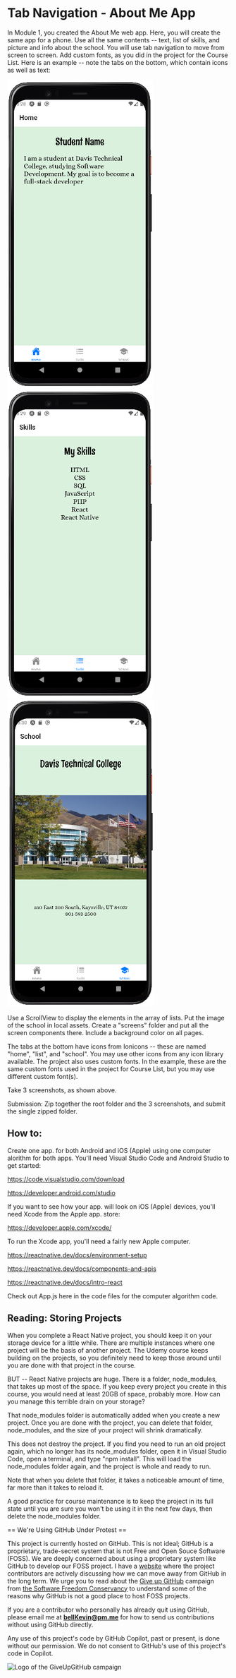 # Tab Navigation - About Me App

In Module 1, you created the About Me web app. Here, you will create the same app for a phone. Use all the same contents -- text, list of skills, and picture and info about the school. You will use tab navigation to move from screen to screen. Add custom fonts, as you did in the project for the Course List. Here is an example -- note the tabs on the bottom, which contain icons as well as text:

![tab-1.PNG](https://github.com/bell-kevin/aboutMeApp/blob/main/pics/tab-1.PNG)     ![tab-2.PNG](https://github.com/bell-kevin/aboutMeApp/blob/main/pics/tab-2.PNG)     ![tab-3.PNG](https://github.com/bell-kevin/aboutMeApp/blob/main/pics/tab-3.PNG)

 

Use a ScrollView to display the elements in the array of lists. Put the image of the school in local assets. Create a "screens" folder and put all the screen components there. Include a background color on all pages.

The tabs at the bottom have icons from Ionicons -- these are named "home", "list", and "school". You may use other icons from any icon library available. The project also uses custom fonts. In the example, these are the same custom fonts used in the project for Course List, but you may use different custom font(s).

 

Take 3 screenshots, as shown above.

Submission: Zip together the root folder and the 3 screenshots, and submit the single zipped folder.

## How to:

Create one app. for both Android and iOS (Apple) using one computer alorithm for both apps. You'll need Visual Studio Code and Android Studio to get started:

https://code.visualstudio.com/download

https://developer.android.com/studio

If you want to see how your app. will look on iOS (Apple) devices, you'll need Xcode from the Apple app. store:

https://developer.apple.com/xcode/

To run the Xcode app, you'll need a fairly new Apple computer.

https://reactnative.dev/docs/environment-setup

https://reactnative.dev/docs/components-and-apis

https://reactnative.dev/docs/intro-react

Check out App.js here in the code files for the computer algorithm code.

## Reading: Storing Projects

When you complete a React Native project, you should keep it on your storage device for a little while. There are multiple instances where one project will be the basis of another project. The Udemy course keeps building on the projects, so you definitely need to keep those around until you are done with that project in the course.

BUT -- React Native projects are huge. There is a folder, node_modules, that takes up most of the space. If you keep every project you create in this course, you would need at least 20GB of space, probably more. How can you manage this terrible drain on your storage?

That node_modules folder is automatically added when you create a new project. Once you are done with the project, you can delete that folder, node_modules, and the size of your project will shrink dramatically.

This does not destroy the project. If you find you need to run an old project again, which no longer has its node_modules folder, open it in Visual Studio Code, open a terminal, and type "npm install". This will load the node_modules folder again, and the project is whole and ready to run.

Note that when you delete that folder, it takes a noticeable amount of time, far more than it takes to reload it.

A good practice for course maintenance is to keep the project in its full state until you are sure you won't be using it in the next few days, then delete the node_modules folder.

== We're Using GitHub Under Protest ==

This project is currently hosted on GitHub.  This is not ideal; GitHub is a
proprietary, trade-secret system that is not Free and Open Souce Software
(FOSS).  We are deeply concerned about using a proprietary system like GitHub
to develop our FOSS project. I have a [website](https://bellKevin.me) where the
project contributors are actively discussing how we can move away from GitHub
in the long term.  We urge you to read about the [Give up GitHub](https://GiveUpGitHub.org) campaign 
from [the Software Freedom Conservancy](https://sfconservancy.org) to understand some of the reasons why GitHub is not 
a good place to host FOSS projects.

If you are a contributor who personally has already quit using GitHub, please
email me at **bellKevin@pm.me** for how to send us contributions without
using GitHub directly.

Any use of this project's code by GitHub Copilot, past or present, is done
without our permission.  We do not consent to GitHub's use of this project's
code in Copilot.

![Logo of the GiveUpGitHub campaign](https://sfconservancy.org/img/GiveUpGitHub.png)
